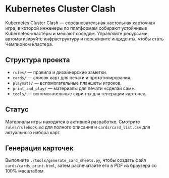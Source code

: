 # Kubernetes Cluster Clash

Kubernetes Cluster Clash — соревновательная настольная карточная игра, в которой инженеры по платформам собирают устойчивые Kubernetes-кластеры и мешают соседям. Управляйте ресурсами, автоматизируйте инфраструктуру и переживите инциденты, чтобы стать Чемпионом кластера.

## Структура проекта

- `rules/` — правила и дизайнерские заметки.
- `cards/` — список карт для печати и прототипирования.
- `playmats/` — вспомогательные планшеты игроков.
- `print_and_play/` — материалы для печати «сделай сам».
- `tools/` — вспомогательные скрипты для генерации карточек.

## Статус

Материалы игры находятся в активной разработке. Смотрите `rules/rulebook.md` для полного описания и `cards/card_list.csv` для актуального набора карт.

## Генерация карточек

Выполните `./tools/generate_card_sheets.py`, чтобы создать файл `cards/cards_print.html`, затем распечатайте его в PDF из браузера со 100% масштабом.
